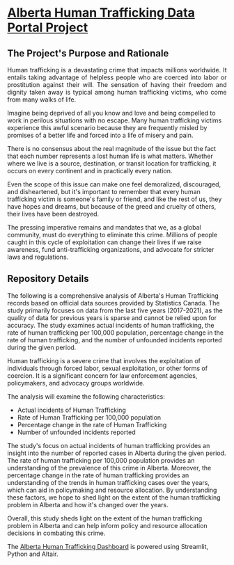 # [Alberta Human Trafficking Data Portal Project](https://albertahumantrafficking.streamlit.app/) 

##  The Project's Purpose and Rationale

<p align="justify">   
Human trafficking is a devastating crime that impacts millions worldwide. It entails taking advantage of helpless people who are coerced into labor or prostitution against their will. The sensation of having their freedom and dignity taken away is typical among human trafficking victims, who come from many walks of life.

Imagine being deprived of all you know and love and being compelled to work in perilous situations with no escape. Many human trafficking victims experience this awful scenario because they are frequently misled by promises of a better life and forced into a life of misery and pain.

There is no consensus about the real magnitude of the issue but the fact that each number represents a lost human life is what matters. Whether where we live is a source, destination, or transit location for trafficking, it occurs on every continent and in practically every nation.

Even the scope of this issue can make one feel demoralized, discouraged, and disheartened, but it's important to remember that every human trafficking victim is someone's family or friend, and like the rest of us, they have hopes and dreams, but because of the greed and cruelty of others, their lives have been destroyed.

The pressing imperative remains and mandates that we, as a global community, must do everything to eliminate this crime. Millions of people caught in this cycle of exploitation can change their lives if we raise awareness, fund anti-trafficking organizations, and advocate for stricter laws and regulations.



##  Repository Details

The following is a comprehensive analysis of Alberta's Human Trafficking records based on official data sources provided by Statistics Canada. The study primarily focuses on data from the last five years (2017-2021), as the quality of data for previous years is sparse and cannot be relied upon for accuracy. The study examines actual incidents of human trafficking, the rate of human trafficking per 100,000 population, percentage change in the rate of human trafficking, and the number of unfounded incidents reported during the given period.

Human trafficking is a severe crime that involves the exploitation of individuals through forced labor, sexual exploitation, or other forms of coercion. It is a significant concern for law enforcement agencies, policymakers, and advocacy groups worldwide.

The analysis will examine the following characteristics: 

* Actual incidents of Human Trafficking 
* Rate of Human Trafficking  per 100,000 population
* Percentage change in the rate of Human Trafficking 
* Number of unfounded incidents reported

The study's focus on actual incidents of human trafficking provides an insight into the number of reported cases in Alberta during the given period. The rate of human trafficking per 100,000 population provides an understanding of the prevalence of this crime in Alberta. Moreover, the percentage change in the rate of human trafficking provides an understanding of the trends in human trafficking cases over the years, which can aid in policymaking and resource allocation. By understanding these factors, we hope to shed light on the extent of the human trafficking problem in Alberta and how it's changed over the years.

Overall, this study sheds light on the extent of the human trafficking problem in Alberta and can help inform policy and resource allocation decisions in combating this crime.
  
The [Alberta Human Trafficking Dashboard](https://albertahumantrafficking.streamlit.app/) is powered using Streamlit, Python and Altair.

</p>
